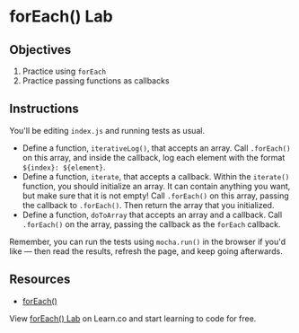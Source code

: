 # forEach() Lab

## Objectives

1. Practice using `forEach`
2. Practice passing functions as callbacks

## Instructions

You'll be editing `index.js` and running tests as usual.

- Define a function, `iterativeLog()`, that accepts an array. Call `.forEach()` on this array, and inside the callback, log each element with the format `${index}: ${element}`.
- Define a function, `iterate`, that accepts a callback. Within the `iterate()` function, you should initialize an array. It can contain anything you want, but make sure that it is not empty! Call `.forEach()` on this array, passing the callback to `.forEach()`. Then return the array that you initialized.
- Define a function, `doToArray` that accepts an array and a callback. Call `.forEach()` on the array, passing the callback as the `forEach` callback.

Remember, you can run the tests using `mocha.run()` in the browser if you'd like — then read the results, refresh the page, and keep going afterwards.

## Resources

- [forEach()](https://developer.mozilla.org/en-US/docs/Web/JavaScript/Reference/Global_Objects/Array/forEach)

<p class='util--hide'>View <a href='https://learn.co/lessons/for-each-lab'>forEach() Lab</a> on Learn.co and start learning to code for free.</p>
